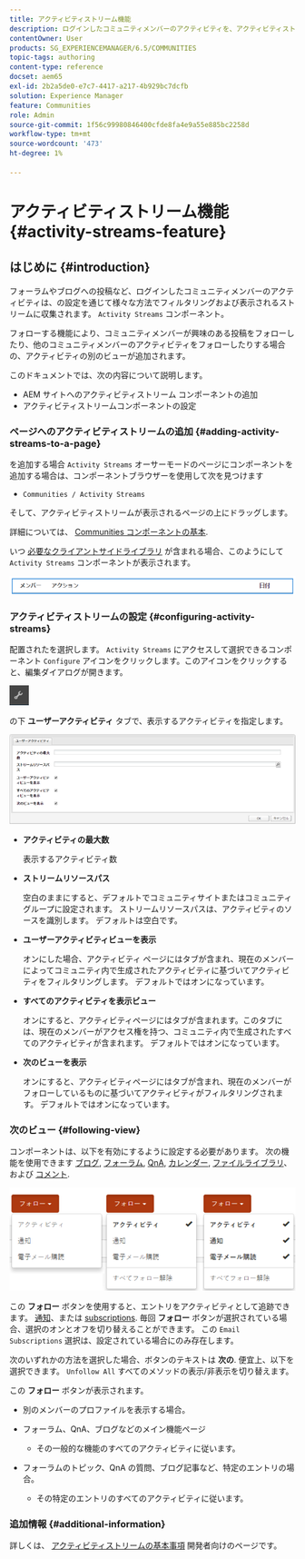 ```yaml
---
title: アクティビティストリーム機能
description: ログインしたコミュニティメンバーのアクティビティを、アクティビティストリーム コンポーネントを通じてフィルタリングおよび表示できるストリームに収集する方法を説明します。
contentOwner: User
products: SG_EXPERIENCEMANAGER/6.5/COMMUNITIES
topic-tags: authoring
content-type: reference
docset: aem65
exl-id: 2b2a5de0-e7c7-4417-a217-4b929bc7dcfb
solution: Experience Manager
feature: Communities
role: Admin
source-git-commit: 1f56c99980846400cfde8fa4e9a55e885bc2258d
workflow-type: tm+mt
source-wordcount: '473'
ht-degree: 1%

---
```


# アクティビティストリーム機能 {#activity-streams-feature}

## はじめに {#introduction}

フォーラムやブログへの投稿など、ログインしたコミュニティメンバーのアクティビティは、の設定を通じて様々な方法でフィルタリングおよび表示されるストリームに収集されます。 `Activity Streams` コンポーネント。

フォローする機能により、コミュニティメンバーが興味のある投稿をフォローしたり、他のコミュニティメンバーのアクティビティをフォローしたりする場合の、アクティビティの別のビューが追加されます。

このドキュメントでは、次の内容について説明します。

* AEM サイトへのアクティビティストリーム コンポーネントの追加
* アクティビティストリームコンポーネントの設定

### ページへのアクティビティストリームの追加 {#adding-activity-streams-to-a-page}

を追加する場合 `Activity Streams` オーサーモードのページにコンポーネントを追加する場合は、コンポーネントブラウザーを使用して次を見つけます

* `Communities / Activity Streams`

そして、アクティビティストリームが表示されるページの上にドラッグします。

詳細については、 [Communities コンポーネントの基本](/help/communities/basics.md).

いつ [必要なクライアントサイドライブラリ](/help/communities/essentials-activities.md#essentials-for-client-side) が含まれる場合、このようにして `Activity Streams` コンポーネントが表示されます。

![activity-streams](assets/activity-component.png)

### アクティビティストリームの設定 {#configuring-activity-streams}

配置されたを選択します。 `Activity Streams` にアクセスして選択できるコンポーネント `Configure` アイコンをクリックします。このアイコンをクリックすると、編集ダイアログが開きます。

![設定](assets/configure-new.png)

の下 **ユーザーアクティビティ** タブで、表示するアクティビティを指定します。

![ユーザーアクティビティ](assets/user-activities.png)

* **アクティビティの最大数**

  表示するアクティビティ数

* **ストリームリソースパス**

  空白のままにすると、デフォルトでコミュニティサイトまたはコミュニティグループに設定されます。 ストリームリソースパスは、アクティビティのソースを識別します。 デフォルトは空白です。

* **ユーザーアクティビティビューを表示**

  オンにした場合、アクティビティ ページにはタブが含まれ、現在のメンバーによってコミュニティ内で生成されたアクティビティに基づいてアクティビティをフィルタリングします。 デフォルトではオンになっています。

* **すべてのアクティビティを表示ビュー**

  オンにすると、アクティビティページにはタブが含まれます。このタブには、現在のメンバーがアクセス権を持つ、コミュニティ内で生成されたすべてのアクティビティが含まれます。 デフォルトではオンになっています。

* **次のビューを表示**

  オンにすると、アクティビティページにはタブが含まれ、現在のメンバーがフォローしているものに基づいてアクティビティがフィルタリングされます。 デフォルトではオンになっています。

### 次のビュー {#following-view}

コンポーネントは、以下を有効にするように設定する必要があります。 次の機能を使用できます [ブログ](/help/communities/blog-feature.md), [フォーラム](/help/communities/forum.md), [QnA](/help/communities/working-with-qna.md), [カレンダー](/help/communities/calendar.md), [ファイルライブラリ](/help/communities/file-library.md)、および [コメント](/help/communities/comments.md).

![following-view](assets/following-activities.png)

この **フォロー** ボタンを使用すると、エントリをアクティビティとして追跡できます。 [通知](/help/communities/notifications.md)、または [subscriptions](/help/communities/subscriptions.md). 毎回 **フォロー** ボタンが選択されている場合、選択のオンとオフを切り替えることができます。 この `Email Subscriptions` 選択は、設定されている場合にのみ存在します。

次のいずれかの方法を選択した場合、ボタンのテキストは **次の**. 便宜上、以下を選択できます。 `Unfollow All` すべてのメソッドの表示/非表示を切り替えます。

この **フォロー** ボタンが表示されます。

* 別のメンバーのプロファイルを表示する場合。
* フォーラム、QnA、ブログなどのメイン機能ページ

   * その一般的な機能のすべてのアクティビティに従います。

* フォーラムのトピック、QnA の質問、ブログ記事など、特定のエントリの場合。

   * その特定のエントリのすべてのアクティビティに従います。

### 追加情報 {#additional-information}

詳しくは、 [アクティビティストリームの基本事項](/help/communities/essentials-activities.md) 開発者向けのページです。
